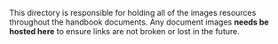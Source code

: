 This directory is responsible for holding all of the images resources throughout the handbook documents. Any document images <b>needs be hosted here</b> to ensure links are not broken or lost in the future.
